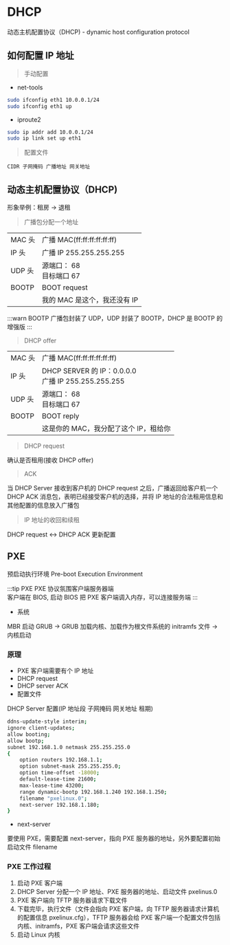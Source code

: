 # DHCP

动态主机配置协议（DHCP) - dynamic host configuration protocol

## 如何配置 IP 地址

> 手动配置

- net-tools

```bash
sudo ifconfig eth1 10.0.0.1/24
sudo ifconfig eth1 up
```

- iproute2

```bash
sudo ip addr add 10.0.0.1/24
sudo ip link set up eth1
```

> 配置文件

`CIDR 子网掩码 广播地址 网关地址`

## 动态主机配置协议（DHCP)

形象举例：租房 -> 退租

> 广播包分配一个地址

|        |                              |
| ------ | ---------------------------- |
| MAC 头 | 广播 MAC(ff:ff:ff:ff:ff:ff)  |
| IP 头  | 广播 IP 255.255.255.255      |
| UDP 头 | 源端口： 68 <br> 目标端口 67 |
| BOOTP  | BOOT request                 |
|        | 我的 MAC 是这个，我还没有 IP |

:::warn BOOTP
广播包封装了 UDP，UDP 封装了 BOOTP，DHCP 是 BOOTP 的增强版
:::

> DHCP offer

|        |                                                         |
| ------ | ------------------------------------------------------- |
| MAC 头 | 广播 MAC(ff:ff:ff:ff:ff:ff)                             |
| IP 头  | DHCP SERVER 的 IP：0.0.0.0 <br> 广播 IP 255.255.255.255 |
| UDP 头 | 源端口： 68 <br> 目标端口 67                            |
| BOOTP  | BOOT reply                                              |
|        | 这是你的 MAC，我分配了这个 IP，租给你                   |

> DHCP request

确认是否租用(接收 DHCP offer)

> ACK

当 DHCP Server 接收到客户机的 DHCP request 之后，广播返回给客户机一个 DHCP ACK 消息包，表明已经接受客户机的选择，并将 IP 地址的合法租用信息和其他配置的信息放入广播包

> IP 地址的收回和续租

DHCP request <-> DHCP ACK 更新配置

## PXE

预启动执行环境 Pre-boot Execution Environment

:::tip PXE
PXE 协议氛围客户端服务器端 <br>
客户端在 BIOS, 启动 BIOS 把 PXE 客户端调入内存，可以连接服务端
:::

- 系统

MBR 启动 GRUB -> GRUB 加载内核、加载作为根文件系统的 initramfs 文件 -> 内核启动

### 原理

- PXE 客户端需要有个 IP 地址
- DHCP request
- DHCP server ACK
- 配置文件

DHCP Server 配置(IP 地址段 子网掩码 网关地址 租期)

```bash
ddns-update-style interim;
ignore client-updates;
allow booting;
allow bootp;
subnet 192.168.1.0 netmask 255.255.255.0
{
	option routers 192.168.1.1;
	option subnet-mask 255.255.255.0;
	option time-offset -18000;
	default-lease-time 21600;
	max-lease-time 43200;
	range dynamic-bootp 192.168.1.240 192.168.1.250;
	filename "pxelinux.0";
	next-server 192.168.1.180;
}
```

- next-server

要使用 PXE，需要配置 next-server，指向 PXE 服务器的地址，另外要配置初始启动文件 filename

### PXE 工作过程

1. 启动 PXE 客户端
2. DHCP Server 分配一个 IP 地址、PXE 服务器的地址、启动文件 pxelinus.0
3. PXE 客户端向 TFTP 服务器请求下载文件
4. 下载完毕，执行文件（文件会指向 PXE 客户端，向 TFTP 服务器请求计算机的配置信息 pxelinux.cfg），TFTP 服务器会给 PXE 客户端一个配置文件包括内核、initramfs，PXE 客户端会请求这些文件
5. 启动 Linux 内核
